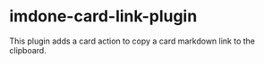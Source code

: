 # imdone-card-link-plugin

This plugin adds a card action to copy a card markdown link to the clipboard.
